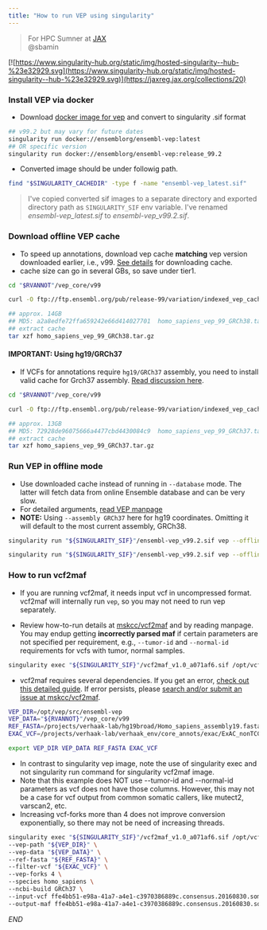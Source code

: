 ```yaml
---
title: "How to run VEP using singularity"
---
```


>For HPC Sumner at [JAX](https://jax.org)  
>@sbamin  

[![https://www.singularity-hub.org/static/img/hosted-singularity--hub-%23e32929.svg](https://www.singularity-hub.org/static/img/hosted-singularity--hub-%23e32929.svg)](https://jaxreg.jax.org/collections/20)

### Install VEP via docker

*   Download [docker image for vep](https://hub.docker.com/r/ensemblorg/ensembl-vep) and convert to singularity .sif format

```sh
## v99.2 but may vary for future dates
singularity run docker://ensemblorg/ensembl-vep:latest
## OR specific version
singularity run docker://ensemblorg/ensembl-vep:release_99.2
```

*   Converted image should be under followig path.

```sh
find "$SINGULARITY_CACHEDIR" -type f -name "ensembl-vep_latest.sif"
```

>I've copied converted sif images to a separate directory and exported directory path as `SINGULARITY_SIF` env variable. I've renamed *ensembl-vep_latest.sif* to *ensembl-vep_v99.2.sif*.

### Download offline VEP cache

*   To speed up annotations, download vep cache **matching** vep version downloaded earlier, i.e., v99. [See details](https://useast.ensembl.org/info/docs/tools/vep/script/vep_cache.html) for downloading cache.
*   cache size can go in several GBs, so save under tier1.

```sh
cd "$RVANNOT"/vep_core/v99

curl -O ftp://ftp.ensembl.org/pub/release-99/variation/indexed_vep_cache/homo_sapiens_vep_99_GRCh38.tar.gz

## approx. 14GB
## MD5: a2a8edfe72ffa659242e66d414027701  homo_sapiens_vep_99_GRCh38.tar.gz
## extract cache
tar xzf homo_sapiens_vep_99_GRCh38.tar.gz
```

#### IMPORTANT: Using hg19/GRCh37

*   If VCFs for annotations require `hg19/GRCh37` assembly, you need to install valid cache for Grch37 assembly. [Read discussion here](https://github.com/Ensembl/ensembl-vep/issues/407).

```sh
cd "$RVANNOT"/vep_core/v99

curl -O ftp://ftp.ensembl.org/pub/release-99/variation/indexed_vep_cache/homo_sapiens_vep_99_GRCh37.tar.gz

## approx. 13GB
## MD5: 72928de96075666a4477cbd4430084c9  homo_sapiens_vep_99_GRCh37.tar.gz
## extract cache
tar xzf homo_sapiens_vep_99_GRCh37.tar.gz
```

### Run VEP in offline mode

* Use downloaded cache instead of running in `--database` mode. The latter will fetch data from online Ensemble database and can be very slow.
* For detailed arguments, [read VEP manpage](https://useast.ensembl.org/info/docs/tools/vep/script/vep_options.html)
*   **NOTE:** Using `--assembly GRCh37` here for hg19 coordinates. Omitting it will default to the most current assembly, GRCh38.

```sh
singularity run "${SINGULARITY_SIF}"/ensembl-vep_v99.2.sif vep --offline --vcf --dir_cache "${RVANNOT}/vep_core/v99" --species homo_sapiens --assembly GRCh37 -o ffe4bb51-e98a-41a7-a4e1-c3970386889c.consensus.20160830.somatic.snv_mnv.vep.vcf -i /projects/verhaak-lab/ecdna/datasets/pcawg/dump/final_consensus_12oct/icgc/snv_mnv/ffe4bb51-e98a-41a7-a4e1-c3970386889c.consensus.20160830.somatic.snv_mnv.vcf.gz

singularity run "${SINGULARITY_SIF}"/ensembl-vep_v99.2.sif vep --offline --vcf --dir_cache "${RVANNOT}/vep_core/v99" --species homo_sapiens --assembly GRCh37 -o ffe4bb51-e98a-41a7-a4e1-c3970386889c.consensus.20161006.somatic.indel.vep.vcf -offline -i /projects/verhaak-lab/ecdna/datasets/pcawg/dump/final_consensus_12oct/icgc/indel/ffe4bb51-e98a-41a7-a4e1-c3970386889c.consensus.20161006.somatic.indel.vcf.gz
```

### How to run vcf2maf

*   If you are running vcf2maf, it needs input vcf in uncompressed format. vcf2maf will internally run `vep`, so you may not need to run vep separately.

*   Review how-to-run details at [mskcc/vcf2maf](https://github.com/mskcc/vcf2maf) and by reading manpage. You may endup getting **incorrectly parsed maf** if certain parameters are not specified per requirement, e.g., `--tumor-id` and `--normal-id` requirements for vcfs with tumor, normal samples.

```sh
singularity exec "${SINGULARITY_SIF}"/vcf2maf_v1.0_a071af6.sif /opt/vcf2maf/vcf2maf.pl --help
```

*   vcf2maf requires several dependencies. If you get an error, [check out this detailed guide](https://gist.github.com/ckandoth/5390e3ae4ecf182fa92f6318cfa9fa97). If error persists, please [search and/or submit an issue at mskcc/vcf2maf](https://github.com/mskcc/vcf2maf/issues).

```sh
VEP_DIR=/opt/vep/src/ensembl-vep
VEP_DATA="${RVANNOT}"/vep_core/v99
REF_FASTA=/projects/verhaak-lab/hg19broad/Homo_sapiens_assembly19.fasta
EXAC_VCF=/projects/verhaak-lab/verhaak_env/core_annots/exac/ExAC_nonTCGA.r0.3.1.sites.vep.vcf.gz

export VEP_DIR VEP_DATA REF_FASTA EXAC_VCF
```

*   In contrast to singularity vep image, note the use of singularity exec and not singularity run command for singularity vcf2maf image.
*   Note that this example does NOT use --tumor-id and --normal-id parameters as vcf does not have those columns. However, this may not be a case for vcf output from common somatic callers, like mutect2, varscan2, etc.
*   Increasing vcf-forks more than 4 does not improve conversion exponentially, so there may not be need of increasing threads.

```sh
singularity exec "${SINGULARITY_SIF}"/vcf2maf_v1.0_a071af6.sif /opt/vcf2maf/vcf2maf.pl \
--vep-path "${VEP_DIR}" \
--vep-data "${VEP_DATA}" \
--ref-fasta "${REF_FASTA}" \
--filter-vcf "${EXAC_VCF}" \
--vep-forks 4 \
--species homo_sapiens \
--ncbi-build GRCh37 \
--input-vcf ffe4bb51-e98a-41a7-a4e1-c3970386889c.consensus.20160830.somatic.snv_mnv.vcf \
--output-maf ffe4bb51-e98a-41a7-a4e1-c3970386889c.consensus.20160830.somatic.snv_mnv.maf
```

_END_
